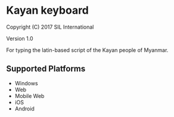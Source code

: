 Kayan keyboard
=====================

Copyright (C) 2017 SIL International

Version 1.0

For typing the latin-based script of the Kayan people of Myanmar.

Supported Platforms
-------------------
 * Windows
 * Web
 * Mobile Web
 * iOS
 * Android

 
